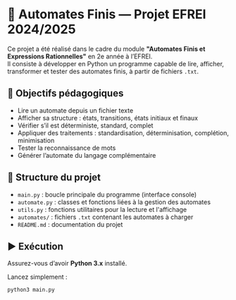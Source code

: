 # 🤖 Automates Finis — Projet EFREI 2024/2025

Ce projet a été réalisé dans le cadre du module **"Automates Finis et Expressions Rationnelles"** en 2e année à l’EFREI.  
Il consiste à développer en Python un programme capable de lire, afficher, transformer et tester des automates finis, à partir de fichiers `.txt`.

## 🧠 Objectifs pédagogiques

- Lire un automate depuis un fichier texte
- Afficher sa structure : états, transitions, états initiaux et finaux
- Vérifier s’il est déterministe, standard, complet
- Appliquer des traitements : standardisation, déterminisation, complétion, minimisation
- Tester la reconnaissance de mots
- Générer l’automate du langage complémentaire

## 📁 Structure du projet

- `main.py` : boucle principale du programme (interface console)
- `automate.py` : classes et fonctions liées à la gestion des automates
- `utils.py` : fonctions utilitaires pour la lecture et l'affichage
- `automates/` : fichiers `.txt` contenant les automates à charger
- `README.md` : documentation du projet

## ▶️ Exécution

Assurez-vous d’avoir **Python 3.x** installé.

Lancez simplement :

```bash
python3 main.py
